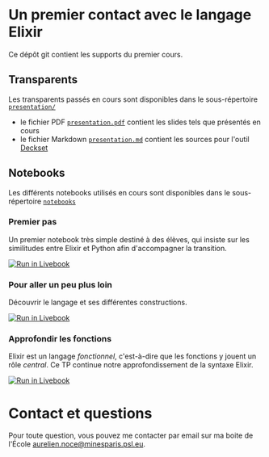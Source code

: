# Un premier contact avec le langage Elixir

Ce dépôt git contient les supports du premier cours.

## Transparents

Les transparents passés en cours sont disponibles dans le sous-répertoire [`presentation/`](./presentation/)

- le fichier PDF [`presentation.pdf`](./presentation/presentation.pdf) contient les slides tels que présentés en cours
- le fichier Markdown [`presentation.md`](./presentation/presentation.md) contient les sources pour l'outil [Deckset]

## Notebooks

Les différents notebooks utilisés en cours sont disponibles dans le sous-répertoire [`notebooks`](./notebooks/)

### Premier pas

Un premier notebook très simple destiné à des élèves, qui insiste sur les similitudes entre Elixir et Python afin d'accompagner la transition.

[![Run in Livebook](https://livebook.dev/badge/v1/blue.svg)](https://livebook.dev/run?url=https%3A%2F%2Fgithub.com%2Fushu%2Felixir-course%2Fblob%2Fmain%2F1-intro-to-elixir%2Fnotebooks%2F1-premiers-pas.livemd)

### Pour aller un peu plus loin

Découvrir le langage et ses différentes constructions.

[![Run in Livebook](https://livebook.dev/badge/v1/blue.svg)](https://livebook.dev/run?url=https%3A%2F%2Fgithub.com%2Fushu%2Felixir-course%2Fblob%2Fmain%2F1-intro-to-elixir%2Fnotebooks%2F2-aller-plus-loin.livemd)

### Approfondir les fonctions

Elixir est un langage _fonctionnel_, c'est-à-dire que les fonctions y jouent un rôle _central_.
Ce TP continue notre approfondissement de la syntaxe Elixir.

[![Run in Livebook](https://livebook.dev/badge/v1/blue.svg)](https://livebook.dev/run?url=https%3A%2F%2Fgithub.com%2Fushu%2Felixir-course%2Fblob%2Fmain%2F1-intro-to-elixir%2Fnotebooks%2F3-les-fonctions.livemd)

# Contact et questions

Pour toute question, vous pouvez me contacter par email sur ma boite de l'École [aurelien.noce@minesparis.psl.eu](mailto:aurelien.noce@minesparis.psl.eu).

[Deckset]: https://www.deckset.com
